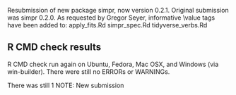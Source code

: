 Resubmission of new package simpr, now version 0.2.1. Original submission was simpr 0.2.0. As requested by Gregor Seyer, informative \value tags have been added to:
      apply_fits.Rd
      simpr_spec.Rd
      tidyverse_verbs.Rd

## R CMD check results
R CMD check run again on Ubuntu, Fedora, Mac OSX, and Windows (via win-builder). There were still no ERRORs or WARNINGs.

There was still 1 NOTE:
  New submission
